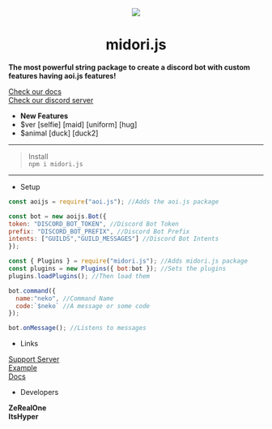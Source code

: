 <p align="center">
  <img src="https://media.discordapp.net/attachments/1033604720570404874/1040123011187081226/500px-493Arceus.png" />
</p>
<h1 align="center">midori.js</h1>


**The most powerful string package to create a discord bot with custom features having aoi.js features!**



[Check our docs](https://team-hype.gitbook.io/untitled-1/starting/setup)
<br>
[Check our discord server](https://discord.gg/xPURT2B3sA)
* <strong>New Features</strong>
* $ver [selfie] [maid] [uniform] [hug]
* $animal [duck] [duck2]
---








> Install
> <br>
> `npm i midori.js`

---
* Setup

```js
const aoijs = require("aoi.js"); //Adds the aoi.js package

const bot = new aoijs.Bot({
token: "DISCORD_BOT_TOKEN", //Discord Bot Token
prefix: "DISCORD_BOT_PREFIX", //Discord Bot Prefix
intents: ["GUILDS","GUILD_MESSAGES"] //Discord Bot Intents
});

const { Plugins } = require("midori.js"); //Adds midori.js package
const plugins = new Plugins({ bot:bot }); //Sets the plugins
plugins.loadPlugins(); //Then load them

bot.command({
  name:"neko", //Command Name
  code:`$neko` //A message or some code
});

bot.onMessage(); //Listens to messages
```

* Links

[Support Server](https://discord.gg/KTFnKuPSqW)
<br>
[Example](https://github.com/xHyperJS/midori.js-example)
<br>
[Docs](https://team-hype.gitbook.io/untitled-1/starting/setup)
<br>

* Developers

<strong>ZeRealOne</strong>
<br>
<strong>ItsHyper</strong>




